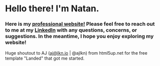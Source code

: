 # Hello there! I'm Natan.

### Here is my [professional website!](https://natanaklilu.github.io/professional_website/) Please feel free to reach out to me at my [LinkedIn](https://www.linkedin.com/in/natantaklilu/) with any questions, concerns, or suggestions. In the meantime, I hope you enjoy exploring my website!

Huge shoutout to AJ (aj@lkn.io | @ajlkn) from html5up.net for the free template "Landed" that got me started.